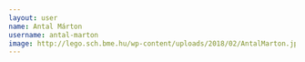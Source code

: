 ```yaml
---
layout: user
name: Antal Márton
username: antal-marton
image: http://lego.sch.bme.hu/wp-content/uploads/2018/02/AntalMarton.jpg
---
```

